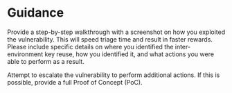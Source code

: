 # Guidance

Provide a step-by-step walkthrough with a screenshot on how you exploited the vulnerability. This will speed triage time and result in faster rewards. Please include specific details on where you identified the inter-environment key reuse, how you identified it, and what actions you were able to perform as a result.

Attempt to escalate the vulnerability to perform additional actions. If this is possible, provide a full Proof of Concept (PoC).
